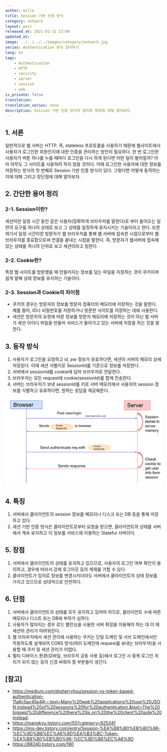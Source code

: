 ```yaml
---
author: millo
title: Session 기반 인증 방식
category: network
layout: post
released_at: 2021-01-31 13:00
updated_at:
image: ../../../../images/category/network.jpg
series: Authentication 방식 정리하기
lang: ko
tags:
    - Authentication
    - HTTP
    - security
    - server
    - session
    - web
is_private: false
translation:
translation_series: none
description: Session 기반 인증 방식의 원리와 특징에 대해 알아보자.
---
```


## 1. 서론

일반적으로 웹 서버는 HTTP. 즉, stateless 프로토콜을 사용하기 때문에 웹사이트에서 사용자가 로그인한 회원인지에 대한 인증을 관리하는 방안이 필요하다. 한 번 로그인한 사용자가 버튼 하나를 누를 때마다 로그인을 다시 하게 된다면 어떤 일이 벌어질까? 아마 아무도 그 사이트를 사용하려 하지 않을 것이다. 이때 로그인한 사용자에 대한 정보를 저장하는 방식의 첫 번째로 Session 기반 인증 방식이 있다. 그렇다면 어떻게 동작하는지에 대해 그리고 장단점에 대해 알아보자.

## 2. 간단한 용어 정리

### 2-1. Session이란?

세션이란 일정 시간 동안 같은 사용자(정확하게 브라우저를 말한다)로 부터 들어오는 일련의 요구를 하나의 상태로 보고 그 상태를 일정하게 유지시키는 기술이라고 한다. 또한 여기서 일정 시간이란 방문자가 웹 브라우저를 통해 웹 서버에 접속한 시점으로부터 웹 브라우저를 종료함으로써 연결을 끝내는 시점을 말한다. 즉, 방문자가 웹서버에 접속해 있는 상태를 하나의 단위로 보고 세션이라고 칭한다.

### 2-2. Cookie란?

특정 웹 사이트를 방문했을 때 만들어지는 정보를 담는 파일을 지칭하는 것이 쿠키이며 쉽게 말해 상태 정보를 유지하는 기술이다.

### 2-3. Session과 Cookie의 차이점

-   쿠키의 경우는 방문자의 정보를 방문자 컴퓨터의 메모리에 저장하는 것을 말한다. 예를 들어, ID나 비밀번호를 저장하거나 방문한 사이트를 저장하는 데에 사용한다.
-   세션은 방문자의 요청에 따른 정보를 방문자 메모리에 저장하는 것이 아닌 웹 서버가 세션 아이디 파일을 만들어 서비스가 돌아가고 있는 서버에 저장을 하는 것을 말한다.

## 3. 동작 방식

1.  사용자가 로그인을 요청하고 id, pw 정보가 유효하다면, 세션이 서버의 메모리 상에 저장된다. 이때 세션 식별키로 SessionId를 기준으로 정보를 저장한다.
2.  서버에서 sessionId를 cookie에 담아 브라우저로 전달한다.
3.  브라우저는 모든 request에 cookie(sessionId)를 함께 전송한다.
4.  서버는 브라우저가 보낸 sessionId를 키로 서버 메모리에서 사용자의 session 정보를 식별하고 유효하다면, 원하는 응답을 제공해준다.

![](../../../../images/2021/01/session.png)

## 4. 특징

1.  서버에서 클라이언트의 session 정보를 메모리나 디스크 또는 DB 등을 통해 저장하고 있다.
2.  세션 기반 인증 방식은 클라이언트로부터 요청을 받으면, 클라이언트의 상태를 서버에서 계속 유지하고 이 정보를 서비스에 이용하는 Stateful 서버이다.

## 5. 장점

1.  서버에서 클라이언트의 상태를 유지하고 있으므로, 사용자의 로그인 여부 확인이 용이하고, 경우에 따라서 강제 로그아웃 등의 제재를 가할 수 있다.
2.  클라이언트가 임의로 정보를 변경시키더라도 서버에서 클라이언트의 상태 정보를 가지고 있으므로 상대적으로 안전하다.

## 6. 단점

1.  서버에서 클라이언트의 상태를 모두 유지하고 있어야 하므로, 클라이언트 수에 따른 메모리나 디스트 또는 DB에 부하가 심하다.
2.  사용자가 많아지는 경우 로드 밸런싱을 사용한 서버 확장을 이용해야 하는 데 이 때 세션의 관리가 어려워진다.
3.  웹 브라우저에서 세션 관리에 사용하는 쿠키는 단일 도메인 및 서브 도메인에서만 작동하도록 설계되어 CORS 방식(여러 도메인에 request를 보내는 브라우저)을 사용할 때 쿠키 및 세션 관리가 어렵다.
4.  멀티 디바이스 환경(모바일, 브라우저 공동 사용 등)에서 로그인 시 중복 로그인 처리가 되지 않는 등의 신경 써줘야 할 부분들이 생긴다.

## [참고]

-   https://medium.com/@sherryhsu/session-vs-token-based-authentication-11a6c5ac45e4#:~:text=Many%20web%20applications%20use%20JSON,instead%20of%20sessions%20for%20authentication.&text=The%20biggest%20difference%20here%20is,on%20the%20client%20side%20instead.
-   https://mangkyu.tistory.com/55?category=925341
-   https://jins-dev.tistory.com/entry/Session-%EA%B8%B0%EB%B0%98-%EC%9D%B8%EC%A6%9D%EA%B3%BC-Token-%EA%B8%B0%EB%B0%98-%EC%9D%B8%EC%A6%9D
-   https://88240.tistory.com/190
